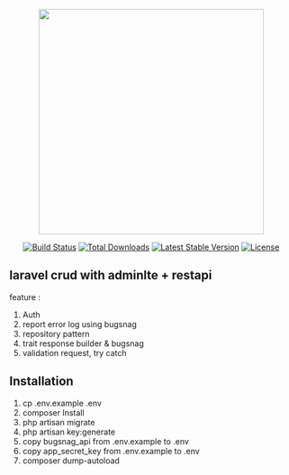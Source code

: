 <p align="center"><a href="https://laravel.com" target="_blank"><img src="https://raw.githubusercontent.com/laravel/art/master/logo-lockup/5%20SVG/2%20CMYK/1%20Full%20Color/laravel-logolockup-cmyk-red.svg" width="400"></a></p>

<p align="center">
<a href="https://travis-ci.org/laravel/framework"><img src="https://travis-ci.org/laravel/framework.svg" alt="Build Status"></a>
<a href="https://packagist.org/packages/laravel/framework"><img src="https://img.shields.io/packagist/dt/laravel/framework" alt="Total Downloads"></a>
<a href="https://packagist.org/packages/laravel/framework"><img src="https://img.shields.io/packagist/v/laravel/framework" alt="Latest Stable Version"></a>
<a href="https://packagist.org/packages/laravel/framework"><img src="https://img.shields.io/packagist/l/laravel/framework" alt="License"></a>
</p>

## laravel crud with adminlte + restapi

feature : 
1. Auth
2. report error log using bugsnag
3. repository pattern
4. trait response builder & bugsnag
5. validation request, try catch

## Installation
1. cp .env.example .env
2. composer Install
3. php artisan migrate
4. php artisan key:generate
5. copy bugsnag_api from .env.example to .env
6. copy app_secret_key from .env.example to .env
7. composer dump-autoload
